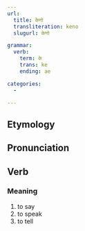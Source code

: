 ```yaml
---
url:
  title: केणो
  transliteration: keno
  slugurl: केणो

grammar:
  verb:
    term: के
    trans: ke
    ending: ae

categories: 
  - 

---
```

## Etymology

## Pronunciation

## Verb
### Meaning
1. to say
2. to speak
3. to tell